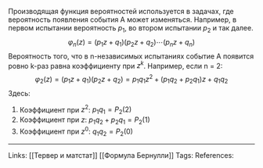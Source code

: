 Производящая функция вероятностей используется в задачах, где вероятность появления события А может изменяться. Например, в первом испытании вероятность $p_{1}$, во втором испытании $p_{2}$ и так далее. 
$$\varphi_{n}(z)=(p_{1}z+q_{1})(p_{2}z+q_{2})\cdots(p_{n}z+q_{n})$$
Вероятность того, что в n-независимых испытаниях событие А появится ровно k-раз равна коэффициенту при $z^{k}$. Например, если n = 2:
$$\varphi_{2}(z)=(p_{1}z+q_{1})(p_{2}z+q_{2})=p_{1}q_{1}z^{2}+(p_{1}q_{2}+p_{2}q_{1})z+q_{1}q_{2}$$
Здесь:
1) Коэффициент при $z^{2}$:  $p_{1}q_{1}=P_{2}(2)$
2) Коэффициент при $z$:  $p_{1}q_{2}+p_{2}q_{1}=P_{2}(1)$
3) Коэффициент при $z^{0}$:  $q_{1}q_{2}=P_{2}(0)$
___
Links: [[Тервер и матстат]] [[Формула Бернулли]]
Tags: 
References: 